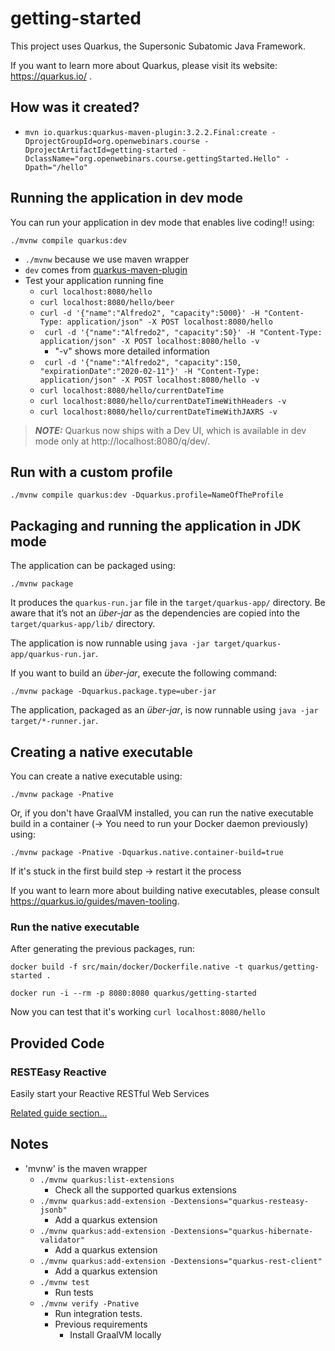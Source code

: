 # getting-started

This project uses Quarkus, the Supersonic Subatomic Java Framework.

If you want to learn more about Quarkus, please visit its website: https://quarkus.io/ .

## How was it created?
* `mvn io.quarkus:quarkus-maven-plugin:3.2.2.Final:create -DprojectGroupId=org.openwebinars.course -DprojectArtifactId=getting-started -DclassName="org.openwebinars.course.gettingStarted.Hello" -Dpath="/hello"`


## Running the application in dev mode

You can run your application in dev mode that enables live coding!! using:
```shell script
./mvnw compile quarkus:dev
```
* `./mvnw` because we use maven wrapper
* `dev` comes from [quarkus-maven-plugin](https://github.com/quarkusio/quarkus-platform/blob/main/generated-platform-project/quarkus-maven-plugin/src/main/java/io/quarkus/maven/DevMojo.java#L121)
* Test your application running fine
  * `curl localhost:8080/hello`
  * `curl localhost:8080/hello/beer`
  * `curl -d '{"name":"Alfredo2", "capacity":5000}' -H "Content-Type: application/json" -X POST localhost:8080/hello`
  * ` curl -d '{"name":"Alfredo2", "capacity":50}' -H "Content-Type: application/json" -X POST localhost:8080/hello -v`
    * "-v" shows more detailed information
  * ` curl -d '{"name":"Alfredo2", "capacity":150, "expirationDate":"2020-02-11"}' -H "Content-Type: application/json" -X POST localhost:8080/hello -v`
  * `curl localhost:8080/hello/currentDateTime`
  * `curl localhost:8080/hello/currentDateTimeWithHeaders -v`
  * `curl localhost:8080/hello/currentDateTimeWithJAXRS -v`

> **_NOTE:_**  Quarkus now ships with a Dev UI, which is available in dev mode only at http://localhost:8080/q/dev/.

## Run with a custom profile
`./mvnw compile quarkus:dev -Dquarkus.profile=NameOfTheProfile`

## Packaging and running the application in JDK mode

The application can be packaged using:
```shell script
./mvnw package
```
It produces the `quarkus-run.jar` file in the `target/quarkus-app/` directory.
Be aware that it’s not an _über-jar_ as the dependencies are copied into the `target/quarkus-app/lib/` directory.

The application is now runnable using `java -jar target/quarkus-app/quarkus-run.jar`.

If you want to build an _über-jar_, execute the following command:
```shell script
./mvnw package -Dquarkus.package.type=uber-jar
```

The application, packaged as an _über-jar_, is now runnable using `java -jar target/*-runner.jar`.

## Creating a native executable

You can create a native executable using: 
```shell script
./mvnw package -Pnative
```

Or, if you don't have GraalVM installed, you can run the native executable build in a container (-> You need to run your Docker daemon previously) using: 
```shell script
./mvnw package -Pnative -Dquarkus.native.container-build=true
```
If it's stuck in the first build step -> restart it the process

If you want to learn more about building native executables, please consult https://quarkus.io/guides/maven-tooling.

### Run the native executable
After generating the previous packages, run:

`docker build -f src/main/docker/Dockerfile.native -t quarkus/getting-started .`

`docker run -i --rm -p 8080:8080 quarkus/getting-started`

Now you can test that it's working `curl localhost:8080/hello` 


## Provided Code

### RESTEasy Reactive

Easily start your Reactive RESTful Web Services

[Related guide section...](https://quarkus.io/guides/getting-started-reactive#reactive-jax-rs-resources)

## Notes
* 'mvnw' is the maven wrapper
  * `./mvnw quarkus:list-extensions`
    * Check all the supported quarkus extensions
  * `./mvnw quarkus:add-extension -Dextensions="quarkus-resteasy-jsonb"`
    * Add a quarkus extension
  * `./mvnw quarkus:add-extension -Dextensions="quarkus-hibernate-validator"`
    * Add a quarkus extension
  * `./mvnw quarkus:add-extension -Dextensions="quarkus-rest-client"`
    * Add a quarkus extension
  * `./mvnw test`
    * Run tests
  * `./mvnw verify -Pnative`
    * Run integration tests.
    * Previous requirements
      * Install GraalVM locally
  